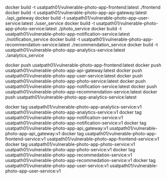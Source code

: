 docker build -t usatpath01/vulnerable-photo-app-frontend:latest ./frontend
docker build -t usatpath01/vulnerable-photo-app-api-gateway:latest ./api_gateway
docker build -t usatpath01/vulnerable-photo-app-user-service:latest ./user_service
docker build -t usatpath01/vulnerable-photo-app-photo-service:latest ./photo_service
docker build -t usatpath01/vulnerable-photo-app-notification-service:latest ./notification_service
docker build -t usatpath01/vulnerable-photo-app-recommendation-service:latest ./recommendation_service
docker build -t usatpath01/vulnerable-photo-app-analytics-service:latest ./analytics_service


docker push usatpath01/vulnerable-photo-app-frontend:latest
docker push usatpath01/vulnerable-photo-app-api-gateway:latest
docker push usatpath01/vulnerable-photo-app-user-service:latest
docker push usatpath01/vulnerable-photo-app-photo-service:latest
docker push usatpath01/vulnerable-photo-app-notification-service:latest
docker push usatpath01/vulnerable-photo-app-recommendation-service:latest
docker push usatpath01/vulnerable-photo-app-analytics-service:latest





docker tag usatpath01/vulnerable-photo-app-analytics-service:v1 usatpath01/vulnerable-photo-app-analytics-service:v1
docker tag usatpath01/vulnerable-photo-app-notification-service:v1 usatpath01/vulnerable-photo-app-notification-service:v1
docker tag usatpath01/vulnerable-photo-app-api_gateway:v1 usatpath01/vulnerable-photo-app-api_gateway:v1
docker tag usatpath01/vulnerable-photo-app-frontend-service:v1 usatpath01/vulnerable-photo-app-frontend-service:v1
docker tag usatpath01/vulnerable-photo-app-photo-service:v1 usatpath01/vulnerable-photo-app-photo-service:v1
docker tag usatpath01/vulnerable-photo-app-recommedation-service:v1 usatpath01/vulnerable-photo-app-recommedation-service:v1
docker tag usatpath01/vulnerable-photo-app-user-service:v1 usatpath01/vulnerable-photo-app-user-service:v1